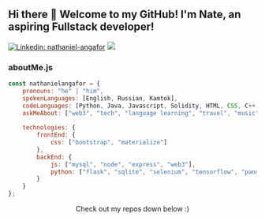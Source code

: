 ## Hi there 👋 Welcome to my GitHub! I'm Nate, an aspiring Fullstack developer!

[![Linkedin: nathaniel-angafor](https://img.shields.io/badge/-Nate-blue?style=flat-square&logo=Linkedin&logoColor=white&link=https://https://www.linkedin.com/in/nathaniel-angafor/)](https://www.linkedin.com/in/nathaniel-angafor/)
![](https://visitor-badge.glitch.me/badge?page_id=nathanielangafor.nathanielangafor)

### aboutMe.js

```javascript
const nathanielangafor = {
    pronouns: "he" | "him",
    spokenLanguages: [English, Russian, Kamtok],
    codeLanguages: [Python, Java, Javascript, Solidity, HTML, CSS, C++, C],
    askMeAbout: ["web3", "tech", "language learning", "travel", "music", "coffee"],
    
    technologies: {
        frontEnd: {
            css: ["bootstrap", "materialize"]
        },
        backEnd: {
            js: ["mysql", "node", "express", "web3"],
            python: ["flask", "sqlite", "selenium", "tensorflow", "pandas", "beautifulsoup", "matplotlib"]
        }        
    }
};
```

<p align="center">
Check out my repos down below :)
</p>

